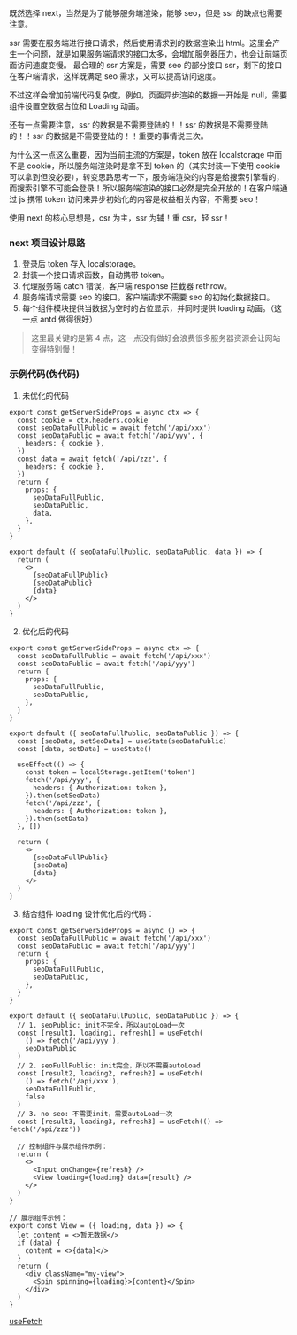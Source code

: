 既然选择 next，当然是为了能够服务端渲染，能够 seo，但是 ssr 的缺点也需要注意。

ssr 需要在服务端进行接口请求，然后使用请求到的数据渲染出 html。这里会产生一个问题，就是如果服务端请求的接口太多，会增加服务器压力，也会让前端页面访问速度变慢。
最合理的 ssr 方案是，需要 seo 的部分接口 ssr，剩下的接口在客户端请求，这样既满足 seo 需求，又可以提高访问速度。

不过这样会增加前端代码复杂度，例如，页面异步渲染的数据一开始是 null，需要组件设置空数据占位和 Loading 动画。

还有一点需要注意，ssr 的数据是不需要登陆的！！ssr 的数据是不需要登陆的！！ssr 的数据是不需要登陆的！！重要的事情说三次。

为什么这一点这么重要，因为当前主流的方案是，token 放在 localstorage 中而不是 cookie，所以服务端渲染时是拿不到 token 的（其实封装一下使用 cookie 可以拿到但没必要），转变思路思考一下，服务端渲染的内容是给搜索引擎看的，而搜索引擎不可能会登录！所以服务端渲染的接口必然是完全开放的！在客户端通过 js 携带 token 访问来异步初始化的内容是权益相关内容，不需要 seo！

使用 next 的核心思想是，csr 为主，ssr 为辅！重 csr，轻 ssr！

### next 项目设计思路

1. 登录后 token 存入 localstorage。
2. 封装一个接口请求函数，自动携带 token。
3. 代理服务端 catch 错误，客户端 response 拦截器 rethrow。
4. 服务端请求需要 seo 的接口。客户端请求不需要 seo 的初始化数据接口。
5. 每个组件模块提供当数据为空时的占位显示，并同时提供 loading 动画。（这一点 antd 做得很好）

> 这里最关键的是第 4 点，这一点没有做好会浪费很多服务器资源会让网站变得特别慢！

### 示例代码(伪代码)

1. 未优化的代码

```tsx
export const getServerSideProps = async ctx => {
  const cookie = ctx.headers.cookie
  const seoDataFullPublic = await fetch('/api/xxx')
  const seoDataPublic = await fetch('/api/yyy', {
    headers: { cookie },
  })
  const data = await fetch('/api/zzz', {
    headers: { cookie },
  })
  return {
    props: {
      seoDataFullPublic,
      seoDataPublic,
      data,
    },
  }
}

export default ({ seoDataFullPublic, seoDataPublic, data }) => {
  return (
    <>
      {seoDataFullPublic}
      {seoDataPublic}
      {data}
    </>
  )
}
```

2. 优化后的代码

```tsx
export const getServerSideProps = async ctx => {
  const seoDataFullPublic = await fetch('/api/xxx')
  const seoDataPublic = await fetch('/api/yyy')
  return {
    props: {
      seoDataFullPublic,
      seoDataPublic,
    },
  }
}

export default ({ seoDataFullPublic, seoDataPublic }) => {
  const [seoData, setSeoData] = useState(seoDataPublic)
  const [data, setData] = useState()

  useEffect(() => {
    const token = localStorage.getItem('token')
    fetch('/api/yyy', {
      headers: { Authorization: token },
    }).then(setSeoData)
    fetch('/api/zzz', {
      headers: { Authorization: token },
    }).then(setData)
  }, [])

  return (
    <>
      {seoDataFullPublic}
      {seoData}
      {data}
    </>
  )
}
```

3. 结合组件 loading 设计优化后的代码：

```tsx
export const getServerSideProps = async () => {
  const seoDataFullPublic = await fetch('/api/xxx')
  const seoDataPublic = await fetch('/api/yyy')
  return {
    props: {
      seoDataFullPublic,
      seoDataPublic,
    },
  }
}

export default ({ seoDataFullPublic, seoDataPublic }) => {
  // 1. seoPublic: init不完全，所以autoLoad一次
  const [result1, loading1, refresh1] = useFetch(
    () => fetch('/api/yyy'),
    seoDataPublic
  )
  // 2. seoFullPublic: init完全，所以不需要autoLoad
  const [result2, loading2, refresh2] = useFetch(
    () => fetch('/api/xxx'),
    seoDataFullPublic,
    false
  )
  // 3. no seo: 不需要init，需要autoLoad一次
  const [result3, loading3, refresh3] = useFetch(() => fetch('/api/zzz'))

  // 控制组件与展示组件示例：
  return (
    <>
      <Input onChange={refresh} />
      <View loading={loading} data={result} />
    </>
  )
}

// 展示组件示例：
export const View = ({ loading, data }) => {
  let content = <>暂无数据</>
  if (data) {
    content = <>{data}</>
  }
  return (
    <div className="my-view">
      <Spin spinning={loading}>{content}</Spin>
    </div>
  )
}
```

[useFetch](/blog/Nextjs服务端渲染/封装接口请求函数)
